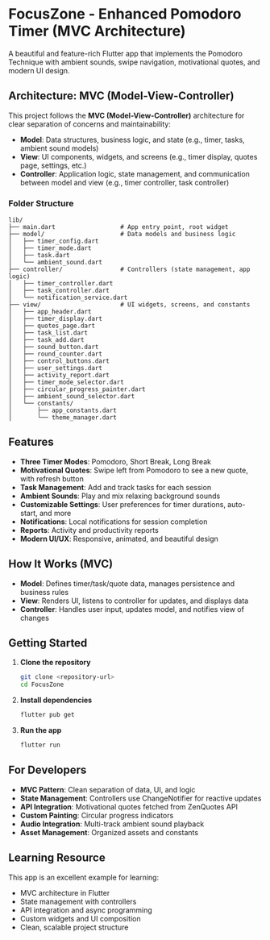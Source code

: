 # FocusZone - Enhanced Pomodoro Timer (MVC Architecture)

A beautiful and feature-rich Flutter app that implements the Pomodoro Technique with ambient sounds, swipe navigation, motivational quotes, and modern UI design.

## Architecture: MVC (Model-View-Controller)

This project follows the **MVC (Model-View-Controller)** architecture for clear separation of concerns and maintainability:

- **Model**: Data structures, business logic, and state (e.g., timer, tasks, ambient sound models)
- **View**: UI components, widgets, and screens (e.g., timer display, quotes page, settings, etc.)
- **Controller**: Application logic, state management, and communication between model and view (e.g., timer controller, task controller)

### Folder Structure

```
lib/
├── main.dart                  # App entry point, root widget
├── model/                     # Data models and business logic
│   ├── timer_config.dart
│   ├── timer_mode.dart
│   ├── task.dart
│   └── ambient_sound.dart
├── controller/                # Controllers (state management, app logic)
│   ├── timer_controller.dart
│   ├── task_controller.dart
│   └── notification_service.dart
├── view/                      # UI widgets, screens, and constants
│   ├── app_header.dart
│   ├── timer_display.dart
│   ├── quotes_page.dart
│   ├── task_list.dart
│   ├── task_add.dart
│   ├── sound_button.dart
│   ├── round_counter.dart
│   ├── control_buttons.dart
│   ├── user_settings.dart
│   ├── activity_report.dart
│   ├── timer_mode_selector.dart
│   ├── circular_progress_painter.dart
│   ├── ambient_sound_selector.dart
│   └── constants/
│       ├── app_constants.dart
│       └── theme_manager.dart
```

## Features

- **Three Timer Modes**: Pomodoro, Short Break, Long Break
- **Motivational Quotes**: Swipe left from Pomodoro to see a new quote, with refresh button
- **Task Management**: Add and track tasks for each session
- **Ambient Sounds**: Play and mix relaxing background sounds
- **Customizable Settings**: User preferences for timer durations, auto-start, and more
- **Notifications**: Local notifications for session completion
- **Reports**: Activity and productivity reports
- **Modern UI/UX**: Responsive, animated, and beautiful design

## How It Works (MVC)

- **Model**: Defines timer/task/quote data, manages persistence and business rules
- **View**: Renders UI, listens to controller for updates, and displays data
- **Controller**: Handles user input, updates model, and notifies view of changes

## Getting Started

1. **Clone the repository**
   ```bash
   git clone <repository-url>
   cd FocusZone
   ```
2. **Install dependencies**
   ```bash
   flutter pub get
   ```
3. **Run the app**
   ```bash
   flutter run
   ```

## For Developers

- **MVC Pattern**: Clean separation of data, UI, and logic
- **State Management**: Controllers use ChangeNotifier for reactive updates
- **API Integration**: Motivational quotes fetched from ZenQuotes API
- **Custom Painting**: Circular progress indicators
- **Audio Integration**: Multi-track ambient sound playback
- **Asset Management**: Organized assets and constants

## Learning Resource

This app is an excellent example for learning:

- MVC architecture in Flutter
- State management with controllers
- API integration and async programming
- Custom widgets and UI composition
- Clean, scalable project structure
